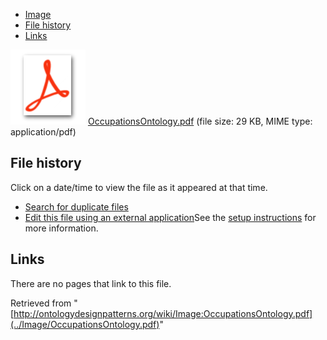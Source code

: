 * [Image](../Image/OccupationsOntology.pdf#file)
* [File history](../Image/OccupationsOntology.pdf#filehistory)
* [Links](../Image/OccupationsOntology.pdf#filelinks)

[![](../skins/common/images/icons/fileicon-pdf.png)](../Image/OccupationsOntology.pdf "OccupationsOntology.pdf")
[OccupationsOntology.pdf](../images/a/a9/OccupationsOntology.pdf "OccupationsOntology.pdf")‎  (file size: 29 KB, MIME type: application/pdf)





## File history

Click on a date/time to view the file as it appeared at that time.



  
* [Search for duplicate files](http://ontologydesignpatterns.org/wiki/Special:FileDuplicateSearch/OccupationsOntology.pdf "Special:FileDuplicateSearch/OccupationsOntology.pdf")
* [Edit this file using an external application](http://ontologydesignpatterns.org/wiki/index.php?title=Image:OccupationsOntology.pdf&action=edit&externaledit=true&mode=file "Image:OccupationsOntology.pdf")See the [setup instructions](http://www.mediawiki.org/wiki/Manual:External_editors "http://www.mediawiki.org/wiki/Manual:External_editors") for more information.

## Links



There are no pages that link to this file.




Retrieved from "[http://ontologydesignpatterns.org/wiki/Image:OccupationsOntology.pdf](../Image/OccupationsOntology.pdf)"